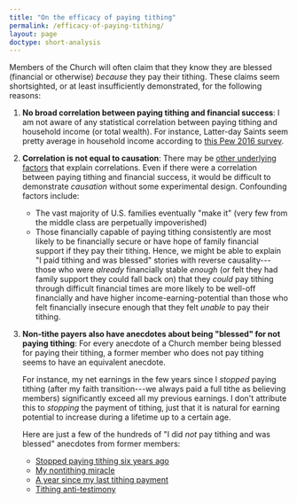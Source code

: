 ```yaml
---
title: "On the efficacy of paying tithing"
permalink: /efficacy-of-paying-tithing/
layout: page
doctype: short-analysis
---
```


Members of the Church will often claim that they know they are blessed (financial or otherwise) *because* they pay their tithing.  These claims seem shortsighted, or at least insufficiently demonstrated, for the following reasons:

1. **No broad correlation between paying tithing and financial success**:  I am not aware of any statistical correlation between paying tithing and household income (or total wealth).  For instance, Latter-day Saints seem pretty average in household income according to [this Pew 2016 survey](https://www.pewresearch.org/fact-tank/2016/10/11/how-income-varies-among-u-s-religious-groups/).

1. **Correlation is not equal to causation**:  There may be [other underlying factors](https://towardsdatascience.com/why-correlation-does-not-imply-causation-5b99790df07e) that explain correlations. Even if there were a correlation between paying tithing and financial success, it would be difficult to demonstrate *causation* without some experimental design.  Confounding factors include:

    * The vast majority of U.S. families eventually "make it" (very few from the middle class are perpetually impoverished)
    * Those financially capable of paying tithing consistently are most likely to be financially secure or have hope of family financial support if they pay their tithing.  Hence, we might be able to explain "I paid tithing and was blessed" stories with reverse causality---those who were *already* financially stable *enough* (or felt they had family support they could fall back on) that they *could* pay tithing through difficult financial times are more likely to be well-off financially and have higher income-earning-potential than those who felt financially insecure enough that they felt *unable* to pay their tithing.

1. **Non-tithe payers also have anecdotes about being "blessed" for not paying tithing**:  For every anecdote of a Church member being blessed for paying their tithing, a former member who does not pay tithing seems to have an equivalent anecdote.

    For instance, my net earnings in the few years since I *stopped* paying tithing (after my faith transition---we always paid a full tithe as believing members) significantly exceed all my previous earnings.  I don't attribute this to *stopping* the payment of tithing, just that it is natural for earning potential to increase during a lifetime up to a certain age.

    Here are just a few of the hundreds of "I did *not* pay tithing and was blessed" anecdotes from former members:
    * [Stopped paying tithing six years ago](https://www.reddit.com/r/mormon/comments/juqsig/i_stopped_paying_tithing_to_the_church_about_six/)
    * [My nontithing miracle](https://www.reddit.com/r/exmormon/comments/hf66x6/my_nontithing_miracle/)
    * [A year since my last tithing payment](https://www.reddit.com/r/exmormon/comments/fgozkx/a_year_since_my_last_tithing_payment_and_i_still/)
    * [Tithing anti-testimony](https://www.reddit.com/r/exmormon/comments/gpjzjm/tithing_antitestimony/)
